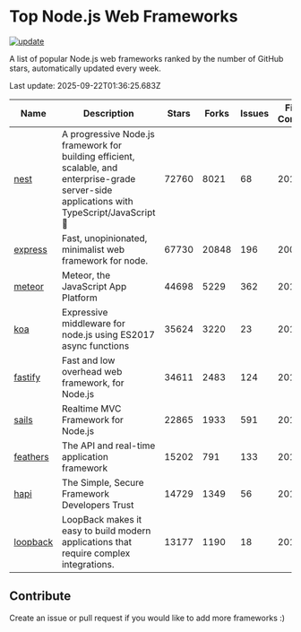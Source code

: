 # Top Node.js Web Frameworks

[![update](https://github.com/sunnysid3up/nodejs-web-frameworks/actions/workflows/update.yml/badge.svg)](https://github.com/sunnysid3up/nodejs-web-frameworks/actions/workflows/update.yml)

A list of popular Node.js web frameworks ranked by the number of GitHub stars, automatically updated every week.

Last update: 2025-09-22T01:36:25.683Z

| Name          | Description          | Stars                     | Forks          | Issues               | First Commit        | Last Commit         | Language          |
|---------------|----------------------|---------------------------|----------------|----------------------|---------------------|---------------------|-------------------|
| [nest](https://github.com/nestjs/nest) | A progressive Node.js framework for building efficient, scalable, and enterprise-grade server-side applications with TypeScript/JavaScript 🚀 | 72760 | 8021 | 68 | 2017 | 2025-09-22 | TS |
| [express](https://github.com/expressjs/express) | Fast, unopinionated, minimalist web framework for node. | 67730 | 20848 | 196 | 2009 | 2025-09-22 | JS |
| [meteor](https://github.com/meteor/meteor) | Meteor, the JavaScript App Platform | 44698 | 5229 | 362 | 2012 | 2025-09-21 | JS |
| [koa](https://github.com/koajs/koa) | Expressive middleware for node.js using ES2017 async functions | 35624 | 3220 | 23 | 2013 | 2025-09-21 | JS |
| [fastify](https://github.com/fastify/fastify) | Fast and low overhead web framework, for Node.js | 34611 | 2483 | 124 | 2016 | 2025-09-22 | JS |
| [sails](https://github.com/balderdashy/sails) | Realtime MVC Framework for Node.js | 22865 | 1933 | 591 | 2012 | 2025-09-19 | JS |
| [feathers](https://github.com/feathersjs/feathers) | The API and real-time application framework | 15202 | 791 | 133 | 2011 | 2025-09-20 | TS |
| [hapi](https://github.com/hapijs/hapi) | The Simple, Secure Framework Developers Trust | 14729 | 1349 | 56 | 2011 | 2025-09-19 | JS |
| [loopback](https://github.com/strongloop/loopback) | LoopBack makes it easy to build modern applications that require complex integrations. | 13177 | 1190 | 18 | 2013 | 2025-09-12 | JS |

## Contribute 

Create an issue or pull request if you would like to add more frameworks :)